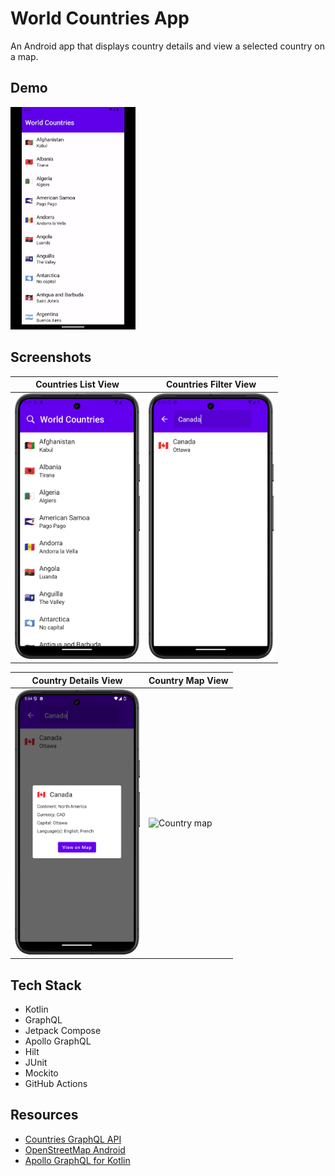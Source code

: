 # World Countries App

An Android app that displays country details and view a selected country on a map.

## Demo

<img src="https://github.com/jaidensiu/world-countries-app/blob/master/demo.gif" alt="App demo" width="200px">

## Screenshots

| Countries List View                                                             | Countries Filter View                                                               |
|---------------------------------------------------------------------------------|-------------------------------------------------------------------------------------|
| <img src="countries_list.png" alt="Countries list" width="200px" height="auto"> | <img src="countries_filter.png" alt="Countries filter" width="200px" height="auto"> |

| Country Details View                                                                | Country Map View                                                          |
|-------------------------------------------------------------------------------------|---------------------------------------------------------------------------|
| <img src="country_details.png" alt="Countries details" width="200px" height="auto"> | <img src="country_map.png" alt="Country map" width="200px" height="auto"> |

## Tech Stack
- Kotlin
- GraphQL
- Jetpack Compose
- Apollo GraphQL
- Hilt
- JUnit
- Mockito
- GitHub Actions

## Resources
- [Countries GraphQL API](https://studio.apollographql.com/public/countries/variant/current/home)
- [OpenStreetMap Android](https://github.com/osmdroid/osmdroid)
- [Apollo GraphQL for Kotlin](https://github.com/apollographql/apollo-kotlin)
